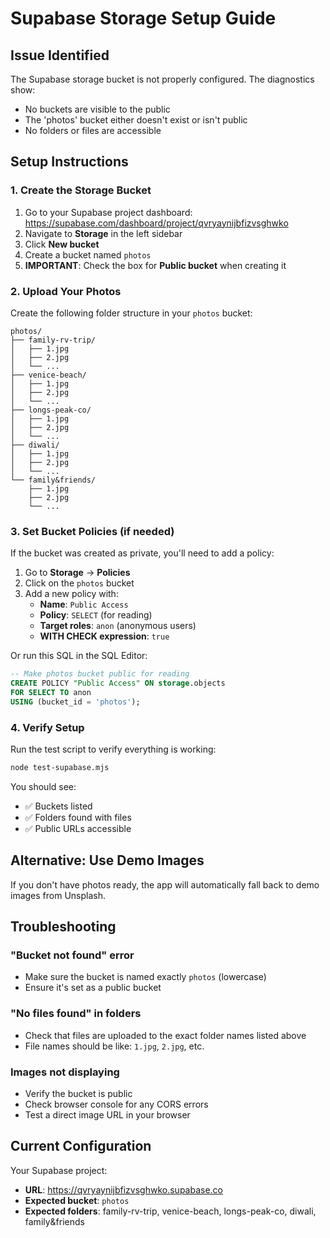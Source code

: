 # Supabase Storage Setup Guide

## Issue Identified
The Supabase storage bucket is not properly configured. The diagnostics show:
- No buckets are visible to the public
- The 'photos' bucket either doesn't exist or isn't public
- No folders or files are accessible

## Setup Instructions

### 1. Create the Storage Bucket

1. Go to your Supabase project dashboard: https://supabase.com/dashboard/project/qvryaynijbfizvsghwko
2. Navigate to **Storage** in the left sidebar
3. Click **New bucket**
4. Create a bucket named `photos`
5. **IMPORTANT**: Check the box for **Public bucket** when creating it

### 2. Upload Your Photos

Create the following folder structure in your `photos` bucket:
```
photos/
├── family-rv-trip/
│   ├── 1.jpg
│   ├── 2.jpg
│   └── ...
├── venice-beach/
│   ├── 1.jpg
│   ├── 2.jpg
│   └── ...
├── longs-peak-co/
│   ├── 1.jpg
│   ├── 2.jpg
│   └── ...
├── diwali/
│   ├── 1.jpg
│   ├── 2.jpg
│   └── ...
└── family&friends/
    ├── 1.jpg
    ├── 2.jpg
    └── ...
```

### 3. Set Bucket Policies (if needed)

If the bucket was created as private, you'll need to add a policy:

1. Go to **Storage** → **Policies**
2. Click on the `photos` bucket
3. Add a new policy with:
   - **Name**: `Public Access`
   - **Policy**: `SELECT` (for reading)
   - **Target roles**: `anon` (anonymous users)
   - **WITH CHECK expression**: `true`

Or run this SQL in the SQL Editor:
```sql
-- Make photos bucket public for reading
CREATE POLICY "Public Access" ON storage.objects 
FOR SELECT TO anon 
USING (bucket_id = 'photos');
```

### 4. Verify Setup

Run the test script to verify everything is working:
```bash
node test-supabase.mjs
```

You should see:
- ✅ Buckets listed
- ✅ Folders found with files
- ✅ Public URLs accessible

## Alternative: Use Demo Images

If you don't have photos ready, the app will automatically fall back to demo images from Unsplash.

## Troubleshooting

### "Bucket not found" error
- Make sure the bucket is named exactly `photos` (lowercase)
- Ensure it's set as a public bucket

### "No files found" in folders
- Check that files are uploaded to the exact folder names listed above
- File names should be like: `1.jpg`, `2.jpg`, etc.

### Images not displaying
- Verify the bucket is public
- Check browser console for any CORS errors
- Test a direct image URL in your browser

## Current Configuration

Your Supabase project:
- **URL**: https://qvryaynijbfizvsghwko.supabase.co
- **Expected bucket**: `photos`
- **Expected folders**: family-rv-trip, venice-beach, longs-peak-co, diwali, family&friends